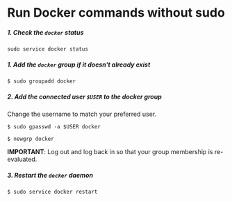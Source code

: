 # Run Docker commands without sudo

##### 1. Check the `docker` status

```console
sudo service docker status
```

##### 1. Add the `docker` group if it doesn't already exist

```console
$ sudo groupadd docker
```

##### 2. Add the connected user `$USER` to the docker group

Change the username to match your preferred user.

```console
$ sudo gpasswd -a $USER docker

$ newgrp docker
```

**IMPORTANT**: Log out and log back in so that your group membership is re-evaluated.

##### 3. Restart the `docker` daemon

```console
$ sudo service docker restart
```
